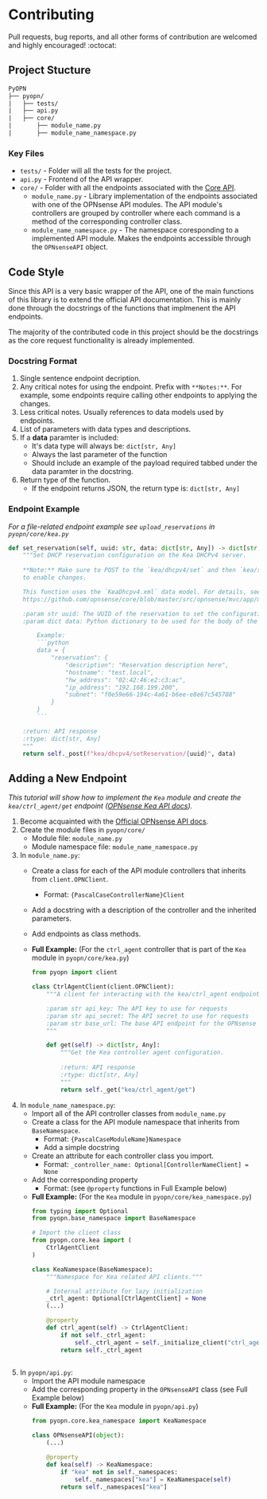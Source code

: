 # Contributing

Pull requests, bug reports, and all other forms of contribution are welcomed and highly encouraged! :octocat:

## Project Stucture

```txt
PyOPN
├── pyopn/
|   ├── tests/
|   ├── api.py
|   ├── core/
|       ├── module_name.py
|       ├── module_name_namespace.py
```

### Key Files

* `tests/` - Folder will all the tests for the project.
* `api.py` - Frontend of the API wrapper.
* `core/` - Folder with all the endpoints associated with the [Core API](https://docs.opnsense.org/development/api.html#core-api).
    * `module_name.py` - Library implementation of the endpoints associated with one of the OPNsense API modules. The API module's controllers are grouped by controller where each command is a method of the corresponding controller class.
    * `module_name_namespace.py` - The namespace coresponding to a implemented API module. Makes the endpoints accessible through the `OPNsenseAPI` object.

## Code Style

Since this API is a very basic wrapper of the API, one of the main functions of this library is to extend the official API documentation. This is mainly done through the docstrings of the functions that implmenent the API endpoints.

The majority of the contributed code in this project should be the docstrings as the core request functionality is already implemented.

### Docstring Format

1) Single sentence endpoint decription.
2) Any critical notes for using the endpoint. Prefix with `**Notes:**`. For example, some endpoints require calling other endpoints to applying the changes.
3) Less critical notes. Usually references to data models used by endpoints.
4) List of parameters with data types and descriptions.
5) If a **data** paramter is included:
    * It's data type will always be: `dict[str, Any]`
    * Always the last parameter of the function
    * Should include an example of the payload required tabbed under the data paramter in the docstring.
6) Return type of the function.
    * If the endpoint returns JSON, the return type is: `dict[str, Any]`

### Endpoint Example

*For a file-related endpoint example see `upload_reservations` in `pyopn/core/kea.py`*

```python
def set_reservation(self, uuid: str, data: dict[str, Any]) -> dict[str, Any]:
    """Set DHCP reservation configuration on the Kea DHCPv4 server.
    
    **Note:** Make sure to POST to the `kea/dhcpv4/set` and then `kea/service/reconfigure` endpoints after this 
    to enable changes.

    This function uses the `KeaDhcpv4.xml` data model. For details, see:
    https://github.com/opnsense/core/blob/master/src/opnsense/mvc/app/models/OPNsense/Kea/KeaDhcpv4.xml    

    :param str uuid: The UUID of the reservation to set the configuration for.
    :param dict data: Python dictionary to be used for the body of the request.

        Example:
        ```python
        data = {
            "reservation": {
                "description": "Reservation description here",
                "hostname": "test.local",
                "hw_address": "02:42:46:e2:c3:ac",
                "ip_address": "192.168.199.200",
                "subnet": "f0e59e66-194c-4a61-b6ee-e8e67c545788"
            }
        }
        ```

    :return: API response
    :rtype: dict[str, Any]
    """
    return self._post(f"kea/dhcpv4/setReservation/{uuid}", data)
```

## Adding a New Endpoint

*This tutorial will show how to implement the `Kea` module and create the `kea/ctrl_agent/get` endpoint ([OPNsense Kea API docs](https://docs.opnsense.org/development/api/core/kea.html)).*

1) Become acquainted with the [Official OPNsense API docs](https://docs.opnsense.org/development/api.html).
2) Create the module files in `pyopn/core/`
    * Module file: `module_name.py`
    * Module namespace file: `module_name_namespace.py`
3) In `module_name.py`:
    * Create a class for each of the API module controllers that inherits from `client.OPNClient`. 
        * Format: `{PascalCaseControllerName}Client`
    * Add a docstring with a description of the controller and the inherited parameters.
    * Add endpoints as class methods.
    * **Full Example:** (For the `ctrl_agent` controller that is part of the `Kea` module in `pyopn/core/kea.py`)

        ```python
        from pyopn import client

        class CtrlAgentClient(client.OPNClient):
            """A client for interacting with the kea/ctrl_agent endpoints.

            :param str api_key: The API key to use for requests
            :param str api_secret: The API secret to use for requests
            :param str base_url: The base API endpoint for the OPNsense  deployment
            """

            def get(self) -> dict[str, Any]:
                """Get the Kea controller agent configuration.
                
                :return: API response
                :rtype: dict[str, Any]
                """
                return self._get("kea/ctrl_agent/get")
        ```
4) In `module_name_namespace.py`:
    * Import all of the API controller classes from `module_name.py`
    * Create a class for the API module namespace that inherits from `BaseNamespace`. 
        * Format: `{PascalCaseModuleName}Namespace`
        * Add a simple docstring
    * Create an attribute for each controller class you import.
        * Format: `_controller_name: Optional[ControllerNameClient] = None`
    * Add the corresponding property
        * Format: (see `@property` functions in Full Example below)
    * **Full Example:** (For the `Kea` module in `pyopn/core/kea_namespace.py`)
        ```python
        from typing import Optional
        from pyopn.base_namespace import BaseNamespace

        # Import the client class
        from pyopn.core.kea import (
            CtrlAgentClient
        )

        class KeaNamespace(BaseNamespace):
            """Namespace for Kea related API clients."""

            # Internal attribute for lazy initialization
            _ctrl_agent: Optional[CtrlAgentClient] = None
            (...)

            @property
            def ctrl_agent(self) -> CtrlAgentClient:
                if not self._ctrl_agent:
                    self._ctrl_agent = self._initialize_client("ctrl_agent", CtrlAgentClient)
                return self._ctrl_agent
            
        ```
5) In `pyopn/api.py`:
    * Import the API module namespace
    * Add the corresponding property in the `OPNsenseAPI` class (see Full Example below)
    * **Full Example:** (For the `Kea` module in `pyopn/api.py`)
        ```python
        from pyopn.core.kea_namespace import KeaNamespace

        class OPNsenseAPI(object):
            (...)

            @property
            def kea(self) -> KeaNamespace:
                if "kea" not in self._namespaces:
                    self._namespaces["kea"] = KeaNamespace(self)
                return self._namespaces["kea"]
        ```